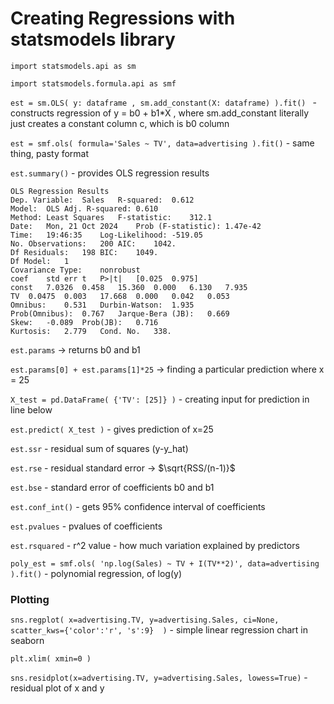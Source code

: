 # Creating Regressions with statsmodels library 

`import statsmodels.api as sm`

`import statsmodels.formula.api as smf`

`est = sm.OLS( y: dataframe , sm.add_constant(X: dataframe) ).fit() ` - constructs regression of y = b0 + b1*X , where sm.add_constant literally just creates a constant column c, which is b0 column 

`est = smf.ols( formula='Sales ~ TV', data=advertising ).fit()` - same thing, pasty format

`est.summary()` - provides OLS regression results 

```
OLS Regression Results
Dep. Variable:	Sales	R-squared:	0.612
Model:	OLS	Adj. R-squared:	0.610
Method:	Least Squares	F-statistic:	312.1
Date:	Mon, 21 Oct 2024	Prob (F-statistic):	1.47e-42
Time:	19:46:35	Log-Likelihood:	-519.05
No. Observations:	200	AIC:	1042.
Df Residuals:	198	BIC:	1049.
Df Model:	1		
Covariance Type:	nonrobust		
coef	std err	t	P>|t|	[0.025	0.975]
const	7.0326	0.458	15.360	0.000	6.130	7.935
TV	0.0475	0.003	17.668	0.000	0.042	0.053
Omnibus:	0.531	Durbin-Watson:	1.935
Prob(Omnibus):	0.767	Jarque-Bera (JB):	0.669
Skew:	-0.089	Prob(JB):	0.716
Kurtosis:	2.779	Cond. No.	338.

```

`est.params` -> returns b0 and b1

`est.params[0] + est.params[1]*25` -> finding a particular prediction where x = 25  

`X_test = pd.DataFrame( {'TV': [25]} )` - creating input for prediction in line below

`est.predict( X_test )` - gives prediction of x=25

`est.ssr` - residual sum of squares (y-y_hat)

`est.rse` - residual standard error -> $\sqrt{RSS/(n-1)}$

`est.bse` - standard error of coefficients b0 and b1  

`est.conf_int()` - gets 95% confidence interval of coefficients 

`est.pvalues` - pvalues of coefficients 

`est.rsquared` - r^2 value - how much variation explained by predictors 

`poly_est = smf.ols( 'np.log(Sales) ~ TV + I(TV**2)', data=advertising ).fit()` - polynomial regression, of log(y)




### Plotting

`sns.regplot( x=advertising.TV, y=advertising.Sales, ci=None, scatter_kws={'color':'r', 's':9}  )` - simple linear regression chart in seaborn  

`plt.xlim( xmin=0 )` 

`sns.residplot(x=advertising.TV, y=advertising.Sales, lowess=True)` - residual plot of x and y 




